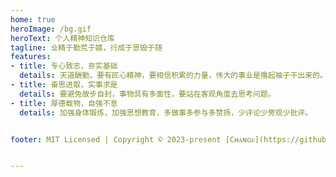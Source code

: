 ```yaml
---
home: true
heroImage: /bg.gif
heroText: 个人精神知识仓库
tagline: 业精于勤荒于嬉，行成于思毁于随
features:
- title: 专心致志，夯实基础
  details: 天道酬勤，要有匠心精神，要相信积累的力量，伟大的事业是撸起袖子干出来的。
- title: 奋思进取，实事求是
  details: 要避免故步自封，事物具有多面性，要站在客观角度去思考问题。
- title: 厚德载物，自强不息
  details: 加强身体锻炼，加强思想教育，多做事多参与多赞扬，少评论少旁观少批评。


footer: MIT Licensed | Copyright © 2023-present [Cʜᴀɴɢᴇ](https://github.com/wangfeng1996) 


---
```

